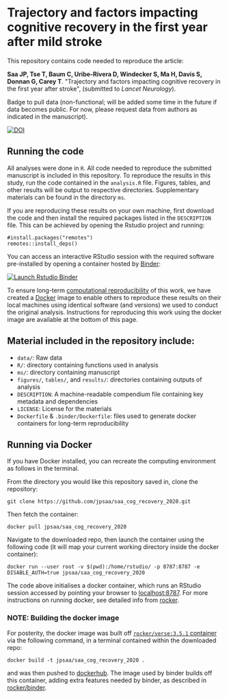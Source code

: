 # Trajectory and factors impacting cognitive recovery in the first year after mild stroke

This repository contains code needed to reproduce the article:

**Saa JP, Tse T, Baum C, Uribe-Rivera D, Windecker S, Ma H, Davis S, Donnan G, Carey T**. "Trajectory and factors impacting cognitive recovery in the first year after stroke", (submitted to *Lancet Neurology*).

Badge to pull data (non-functional; will be added some time in the future if data becomes public. For now, please request data from authors as indicated in the manuscript).

[![DOI](https://zenodo.org/badge/11128/RemkoDuursma/baadanalysis.svg)](https://zenodo.org/badge/latestdoi/11128/RemkoDuursma/baadanalysis)

## Running the code

All analyses were done in `R`. All code needed to reproduce the submitted manuscript is included in this repository. To reproduce the results in this study, run the code contained in the `analysis.R` file. Figures, tables, and other results will be output to respective directories. Supplementary materials can be found in the directory `ms`.

If you are reproducing these results on your own machine, first download the code and then install the required packages listed in the `DESCRIPTION` file. This can be achieved by opening the Rstudio project and running:

```{r}
#install.packages("remotes")
remotes::install_deps()
```

You can access an interactive RStudio session with the required software pre-installed by opening a container hosted by [Binder](http://mybinder.org): 

[![Launch Rstudio Binder](http://mybinder.org/badge_logo.svg)](https://mybinder.org/v2/gh/jpsaa/saa_cog_recovery_2020/master?urlpath=rstudio)

To ensure long-term [computational reproducibility](https://www.britishecologicalsociety.org/wp-content/uploads/2017/12/guide-to-reproducible-code.pdf) of this work, we have created a [Docker](http://dockerhub.com) image to enable others to reproduce these results on their local machines using identical software (and versions) we used to conduct the original analysis. Instructions for reproducing this work using the docker image are available at the bottom of this page. 

## Material included in the repository include:

- `data/`: Raw data
- `R/`: directory containing functions used in analysis
- `ms/`: directory containing manuscript 
- `figures/`, `tables/`, and `results/`: directories containing outputs of analysis 
- `DESCRIPTION`: A machine-readable compendium file containing key metadata and dependencies
- `LICENSE`: License for the materials
- `Dockerfile` & `.binder/Dockerfile`: files used to generate docker containers for long-term reproducibility

## Running via Docker

If you have Docker installed, you can recreate the computing environment as follows in the terminal. 

From the directory you would like this repository saved in, clone the repository:

```
git clone https://github.com/jpsaa/saa_cog_recovery_2020.git
```

Then fetch the container:

```
docker pull jpsaa/saa_cog_recovery_2020
```

Navigate to the downloaded repo, then launch the container using the following code (it will map your current working directory inside the docker container): 

```
docker run --user root -v $(pwd):/home/rstudio/ -p 8787:8787 -e DISABLE_AUTH=true jpsaa/saa_cog_recovery_2020
```

The code above initialises a docker container, which runs an RStudio session accessed by pointing your browser to [localhost:8787](http://localhost:8787). For more instructions on running docker, see detailed info from [rocker](https://hub.docker.com/r/rocker/rstudio).

### NOTE: Building the docker image

For posterity, the docker image was built off [`rocker/verse:3.5.1` container](https://hub.docker.com/r/rocker/verse) via the following command, in a terminal contained within the downloaded repo:

```
docker build -t jpsaa/saa_cog_recovery_2020 .
```

and was then pushed to [dockerhub](https://cloud.docker.com/u/smwindecker/repository/docker/jpsaa/saa_cog_recovery_2020). The image used by binder builds off this container, adding extra features needed by binder, as described in [rocker/binder](https://hub.docker.com/r/rocker/binder/dockerfile).

